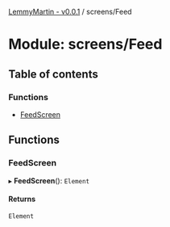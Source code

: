 [LemmyMartin - v0.0.1](../README.md) / screens/Feed

# Module: screens/Feed

## Table of contents

### Functions

- [FeedScreen](screens_Feed.md#feedscreen)

## Functions

### FeedScreen

▸ **FeedScreen**(): `Element`

#### Returns

`Element`
